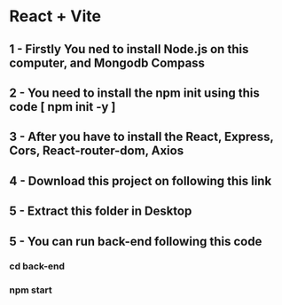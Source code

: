 # React + Vite

## 1 - Firstly You ned to install Node.js on this computer, and Mongodb Compass

## 2 - You need to install the npm init using this code [ npm init -y ]

## 3 - After you have to install the React, Express, Cors, React-router-dom, Axios

## 4 - Download this project on following this link

## 5 - Extract this folder in Desktop

## 5 - You can run back-end following this code

### cd back-end

### npm start
